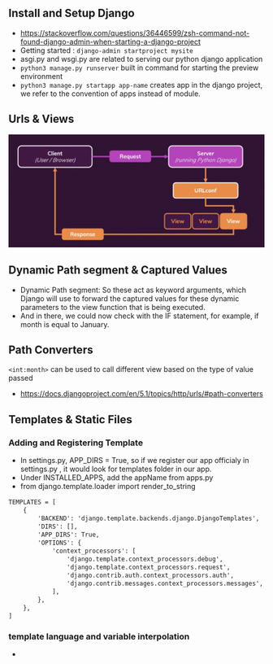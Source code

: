 ## Install and Setup Django
- https://stackoverflow.com/questions/36446599/zsh-command-not-found-django-admin-when-starting-a-django-project
- Getting started : ```django-admin startproject mysite```
- asgi.py and wsgi.py are related to serving our python django application
- ```python3 manage.py runserver``` built in command for starting the preview environment
- ```python3 manage.py startapp app-name``` creates app in the django project, we refer to the convention of apps instead of module.

## Urls & Views
<img src="./img/req-res-flow.png" alt="req-res-cycle">

## Dynamic Path segment & Captured Values
- Dynamic Path segment: So these act as keyword arguments, which Django will use to forward the captured values for these dynamic parameters to the view function that is being executed.
- And in there, we could now check with the IF statement, for example, if month is equal to January.

## Path Converters
```<int:month>``` can be used to call different view based on the type of value passed
- https://docs.djangoproject.com/en/5.1/topics/http/urls/#path-converters

## Templates & Static Files
### Adding and Registering Template
- In settings.py, APP_DIRS = True, so if we register our app officialy in settings.py , it would look for templates folder in our app.
- Under INSTALLED_APPS, add the appName from apps.py
- from django.template.loader import render_to_string
```
TEMPLATES = [
    {
        'BACKEND': 'django.template.backends.django.DjangoTemplates',
        'DIRS': [],
        'APP_DIRS': True,
        'OPTIONS': {
            'context_processors': [
                'django.template.context_processors.debug',
                'django.template.context_processors.request',
                'django.contrib.auth.context_processors.auth',
                'django.contrib.messages.context_processors.messages',
            ],
        },
    },
]
```

### template language and variable interpolation
- 